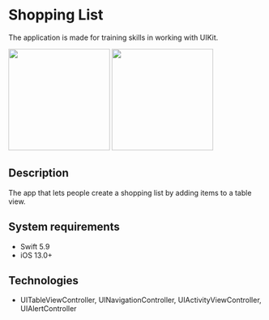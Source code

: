 # Shopping List
The application is made for training skills in working with UIKit.

<img src="https://github.com/user-attachments/assets/0e6ee6f4-642a-4a24-bf09-bc96d3616b44" width="200">
<img src="https://github.com/user-attachments/assets/852385cc-cf63-4c28-a317-9dfd5d3c8876" width="200">

## Description

The app that lets people create a shopping list by adding items to a table view.
## System requirements
* Swift 5.9
* iOS 13.0+
## Technologies
* UITableViewController, UINavigationController, UIActivityViewController, UIAlertController
